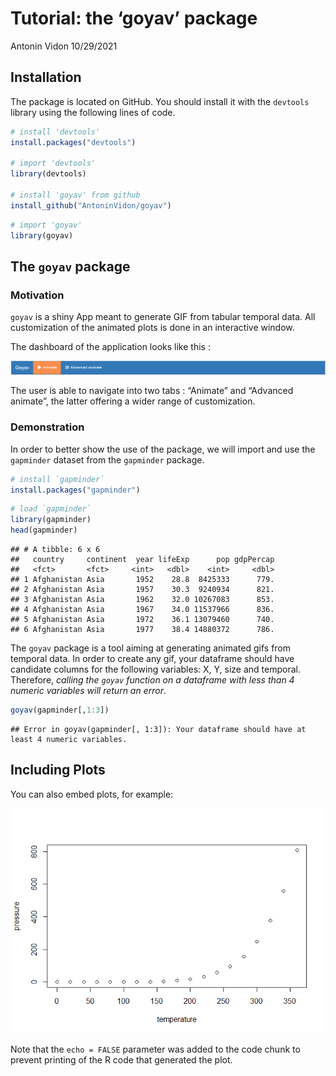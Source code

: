 Tutorial: the ‘goyav’ package
================
Antonin Vidon
10/29/2021

## Installation

The package is located on GitHub. You should install it with the
`devtools` library using the following lines of code.

``` r
# install 'devtools'
install.packages("devtools")

# import 'devtools'
library(devtools)

# install 'goyav' from github
install_github("AntoninVidon/goyav")
```

``` r
# import 'goyav'
library(goyav)
```

## The `goyav` package

### Motivation

`goyav` is a shiny App meant to generate GIF from tabular temporal data.
All customization of the animated plots is done in an interactive
window.

The dashboard of the application looks like this :

![](README/dashboard.PNG)<!-- -->

The user is able to navigate into two tabs : “Animate” and “Advanced
animate”, the latter offering a wider range of customization.

### Demonstration

In order to better show the use of the package, we will import and use
the `gapminder` dataset from the `gapminder` package.

``` r
# install `gapminder`
install.packages("gapminder")
```

``` r
# load `gapminder`
library(gapminder)
head(gapminder)
```

    ## # A tibble: 6 x 6
    ##   country     continent  year lifeExp      pop gdpPercap
    ##   <fct>       <fct>     <int>   <dbl>    <int>     <dbl>
    ## 1 Afghanistan Asia       1952    28.8  8425333      779.
    ## 2 Afghanistan Asia       1957    30.3  9240934      821.
    ## 3 Afghanistan Asia       1962    32.0 10267083      853.
    ## 4 Afghanistan Asia       1967    34.0 11537966      836.
    ## 5 Afghanistan Asia       1972    36.1 13079460      740.
    ## 6 Afghanistan Asia       1977    38.4 14880372      786.

The `goyav` package is a tool aiming at generating animated gifs from
temporal data. In order to create any gif, your dataframe should have
candidate columns for the following variables: X, Y, size and temporal.
Therefore, *calling the `goyav` function on a dataframe with less than 4
numeric variables will return an error*.

``` r
goyav(gapminder[,1:3])
```

    ## Error in goyav(gapminder[, 1:3]): Your dataframe should have at least 4 numeric variables.

## Including Plots

You can also embed plots, for example:

![](README_files/figure-gfm/pressure-1.png)<!-- -->

Note that the `echo = FALSE` parameter was added to the code chunk to
prevent printing of the R code that generated the plot.
